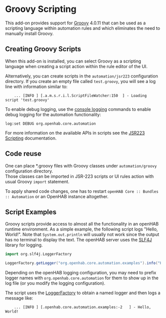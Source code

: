 # Groovy Scripting

This add-on provides support for [Groovy](https://groovy-lang.org/) 4.0.11 that can be used as a scripting language within automation rules and which eliminates the need to manually install Groovy.

## Creating Groovy Scripts

When this add-on is installed, you can select Groovy as a scripting language when creating a script action within the rule editor of the UI.

Alternatively, you can create scripts in the `automation/jsr223` configuration directory.
If you create an empty file called `test.groovy`, you will see a log line with information similar to:

```text
    ... [INFO ] [.a.m.s.r.i.l.ScriptFileWatcher:150  ] - Loading script 'test.groovy'
```

To enable debug logging, use the [console logging]({{base}}/administration/logging.html) commands to enable debug logging for the automation functionality:

```text
log:set DEBUG org.openhab.core.automation
```

For more information on the available APIs in scripts see the [JSR223 Scripting]({{base}}/configuration/jsr223.html) documentation.

## Code reuse

One can place *.groovy files with Groovy classes under `automation/groovy` configuration directory.  
Those classes can be imported in JSR-223 scripts or UI rules action with usual Groovy `import` statement.

To apply shared code changes, one has to restart `openHAB Core :: Bundles :: Automation` or an OpenHAB instance altogether.

## Script Examples

Groovy scripts provide access to almost all the functionality in an openHAB runtime environment.
As a simple example, the following script logs "Hello, World!".
Note that `System.out.println` will usually not work since the output has no terminal to display the text.
The openHAB server uses the [SLF4J](https://www.slf4j.org/) library for logging.

```groovy
import org.slf4j.LoggerFactory

LoggerFactory.getLogger("org.openhab.core.automation.examples").info("Hello, World!")
```

Depending on the openHAB logging configuration, you may need to prefix logger names with `org.openhab.core.automation` for them to show up in the log file (or you modify the logging configuration).

The script uses the [LoggerFactory](https://www.slf4j.org/apidocs/org/slf4j/Logger.html) to obtain a named logger and then logs a message like:

```text
    ... [INFO ] [.openhab.core.automation.examples:-2   ] - Hello, World!
```
